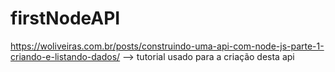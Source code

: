 # firstNodeAPI
https://woliveiras.com.br/posts/construindo-uma-api-com-node-js-parte-1-criando-e-listando-dados/ --> tutorial usado para a criação desta api
